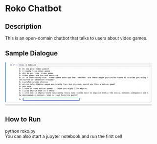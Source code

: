 # Roko Chatbot

## Description
This is an open-domain chatbot that talks to users about video games.

## Sample Dialogue
![](/roko/scripts/video_demo/roko_demo.gif)

## How to Run
python roko.py  
You can also start a jupyter notebook and run the first cell

